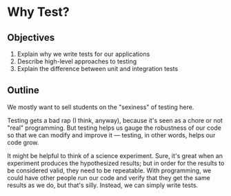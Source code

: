 # Why Test?

## Objectives

1. Explain why we write tests for our applications
2. Describe high-level approaches to testing
3. Explain the difference between unit and integration tests

## Outline

We mostly want to sell students on the "sexiness" of testing here.

Testing gets a bad rap (I think, anyway), because it's seen as
a chore or not "real" programming. But testing helps us gauge the
robustness of our code so that we can modify and improve it —
testing, in other words, helps our code grow.

It might be helpful to think of a science experiment. Sure, it's great
when an experiment produces the hypothesized results; but in order
for the results to be considered valid, they need to be repeatable.
With programming, we could have other people run our code and verify
that they get the same results as we do, but that's silly. Instead,
we can simply write tests.

